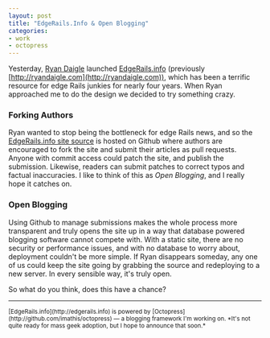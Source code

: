 ```yaml
---
layout: post
title: "EdgeRails.Info & Open Blogging"
categories:
- work
- octopress
---
```


Yesterday, [Ryan Daigle](http://ryandaigle.com) launched [EdgeRails.info](http://edgerails.info) (previously [http://ryandaigle.com](http://ryandaigle.com)), which has been a terrific resource for edge Rails junkies for nearly four years. When Ryan approached me to do the design we decided to try something crazy.

### Forking Authors
Ryan wanted to stop being the bottleneck for edge Rails news, and so the [EdgeRails.info site source](http://github.com/rwdaigle/edgerails) is hosted on Github where authors are encouraged to fork the site and submit their articles as pull requests. Anyone with commit access could patch the site, and publish the submission. Likewise, readers can submit patches to correct typos and factual inaccuracies. I like to think of this as *Open Blogging*, and I really hope it catches on.

### Open Blogging
Using Github to manage submissions makes the whole process more transparent and truly opens the site up in a way that database powered blogging software cannot compete with. With a static site, there are no security or performance issues, and with no database to worry about, deployment couldn't be more simple. If Ryan disappears someday, any one of us could keep the site going by grabbing the source and redeploying to a new server. In every sensible way, it's truly open.

So what do you think, does this have a chance?

<hr/>
<small>
[EdgeRails.info](http://edgerails.info) is powered by [Octopress](http://github.com/imathis/octopress) &mdash; a blogging framework I'm working on. *It's not quite ready for mass geek adoption, but I hope to announce that soon.*
</small>
